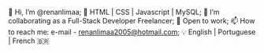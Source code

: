 👋 Hi, I’m @renanlimaa;
🌱 HTML | CSS | Javascript | MySQL;
💞️ I’m collaborating as a Full-Stack Developer Freelancer;
👀 Open to work;
📫 How to reach me: e-mail - renanlimaa2005@hotmail.com;
💡 English | Portuguese | French 🇧🇷

<!---
renanlimaa/renanlimaa is a ✨ special ✨ repository because its `README.md` (this file) appears on your GitHub profile.
You can click the Preview link to take a look at your changes.
--->
